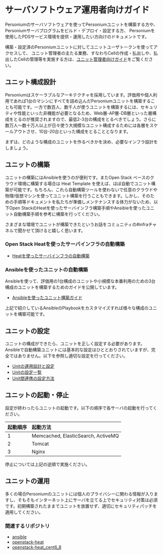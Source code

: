 # サーバソフトウェア運用者向けガイド

Personiumのサーバソフトウェアを使ってPersoniumユニットを構築する方や、Personiumサーバプログラムをビルド・デプロイ・設定する方、
Personiumを使用したPDSサービス環境を提供・運用したい方向けのドキュメントです。

構築・設定済のPersoniumユニットに対してユニットユーザトークンを使ってアクセスして、 ユニット管理者の主たる業務、すなわちCellの作成・払出しや、払出したCellの管理等を実施する方は、[ユニット管理者向けガイド](../unit-administrator/)をご覧ください。

## ユニット構成設計

Personiumはスケーラブルなアーキテクチャを採用しています。評価用や個人利用であれば1台のマシンにすべてを詰め込んだPersoniumユニットを構築することも可能です。一方で数百人、数千人が使うユニットを構築するには、セキュリティや性能といった非機能が必要となるため、Web層-AP層-DB層といった層構成をとるのが推奨されますので、最低2-3台の構成をとるべきでしょう。さらに数万人～数十万人以上が日々使う大規模なユニット構成するためには各層をスケールアウトさせ、10台-20台といった構成をとることとなります。

まずは、どのような構成のユニットを作るべきかを決め、必要なインフラ設計をしましょう。

## ユニットの構築

ユニットの構築にはAnsibleを使うのが便利です。またOpen Stack ベースのクラウド環境に構築する場合は Heat Template を使えば、ほぼ自動でユニット構築が可能です。もちろん、これら自動構築ツールを使わないで任意のクラウドや物理/仮想マシンを使ってユニット構築を行うこともできます。しかし、そのための手順等ドキュメントを私たちが準備しメンテナンスする体力がないため、以下Open StackのHeatを使ったサーバインフラ構築手順やAnsibleを使ったユニット自動構築手順を参考に構築を行ってください。

さまざまな環境でユニットが構築できたというお話をコミュニティの#infraチャネルで聞かせて頂けると嬉しく思います。

### Open Stack Heatを使ったサーバインフラの自動構築

* [Heatを使ったサーバインフラの自動構築](https://github.com/personium/openstack-heat)

### Ansibleを使ったユニットの自動構築

Ansibleを使って、評価用の1台構成のユニットや小規模な本番利用のための3台構成のユニットを構築するためのガイドを公開しています。

* [Ansibleを使ったユニット構築ガイド](./setup_ja.md)

上記で紹介しているAnsibleのPlaybookをカスタマイズすれば様々な構成のユニットを構築可能です。

## ユニットの設定

ユニットの構成ができたら、ユニットを正しく設定する必要があります。
Ansibleで自動構築ユニットには基本的な設定はひととおりされていますが、完全ではありません。以下を参照し適切な設定を行ってください。

* [Unitの運用設計と設定](./unit_operation_design.md)
* [Unitの設定一覧](./unit_config_list.md)
* [Unit間連携の設定方法](./unit_coordination.md)

## ユニットの起動・停止

設定が終わったらユニットの起動です。以下の順序で各サーバの起動を行ってください。

|起動順序|起動方法|
|:--|:--|
|1|Memcached, ElasticSearch, ActiveMQ|
|2|Tomcat|
|3|Nginx|

停止については上記の逆順で実施ください。


## ユニットの運用

多くの場合Personiumのユニットには個人のプライバシーに関わる情報が入りますし、そもそもインターネット上にサーバを立てる上でセキュリティ対策は必須です。初期構築されたままでユニットを放置せず、適切にセキュリティパッチを適用してください。


### 関連するリポジトリ

* [ansible](https://github.com/personium/ansible)
* [openstack-heat](https://github.com/personium/openstack-heat)
* [openstack-heat_cent6_8](https://github.com/personium/openstack-heat_cent6_8)

